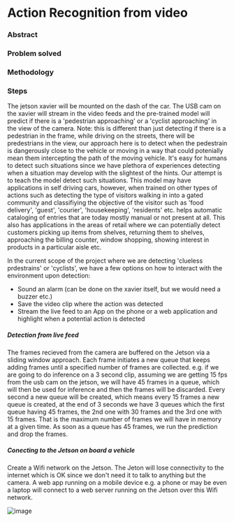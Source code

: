 # Action Recognition from video

### Abstract

### Problem solved

### Methodology

### Steps

The jetson xavier will be mounted on the dash of the car. The USB cam on the xavier will stream in the video feeds and the pre-trained model will predict if there is a 'pedestrian approaching' or a 'cyclist approaching' in the view of the camera. Note: this is different than just detecting if there is a pedestrian in the frame, while driving on the streets, there will be predestrians in the view, our approach here is to detect when the pedestrain is dangerously close to the vehicle or moving in a way that could potenially mean them intercepting the path of the moving vehicle. It's easy for humans to detect such situations since we have plethora of experiences detecting when a situation may develop with the slightest of the hints. Our attempt is to teach the model detect such situations. 
This model may have applications in self driving cars, however, when trained on other types of actions such as detecting the type of visitors walking in into a gated community and classifiying the objective of the visitor such as 'food delivery', 'guest', 'courier', 'housekeeping', 'residents' etc. helps automatic cataloging of entries that are today mostly manual or not present at all. This also has applications in the areas of retail where we can potentially detect customers picking up items from shelves, returning them to shelves, approaching the billing counter, window shopping, showing interest in products in a particular aisle etc.

In the current scope of the project where we are detecting 'clueless prdestrains' or 'cyclists', we have a few options on how to interact with the environment upon detection:

- Sound an alarm (can be done on the xavier itself, but we would need a buzzer etc.)
- Save the video clip where the action was detected
- Stream the live feed to an App on the phone or a web application and highlight when a potential action is detected


##### Detection from live feed

The frames recieved from the camera are buffered on the Jetson via a sliding window approach. Each frame initiates a new queue that keeps adding frames until a specified number of frames are collected. e.g. if we are going to do inference on a 3 second clip, assuming we are getting 15 fps from the usb cam on the jetson, we will have 45 frames in a queue, which will then be used for inference and then the frames will be discarded. Every second a new queue will be created, which means every 15 frames a new queue is created, at the end of 3 seconds we have 3 queues which the first queue having 45 frames, the 2nd one with 30 frames and the 3rd one with 15 frames. That is the maximum number of frames we will have in memory at a given time. As soon as a queue has 45 frames, we run the prediction and drop the frames.


##### Conecting to the Jetson on board a vehicle

Create a Wifi network on the Jetson. The Jeton will lose connectivity to the internet which is OK since we don't need it to talk to anything but the camera.
A web app running on a mobile device e.g. a phone or may be even a laptop will connect to a web server running on the Jetson over this Wifi network.

![image](https://user-images.githubusercontent.com/55649656/113666170-7a0b7c80-96cc-11eb-92f1-afc8d4398348.png)


